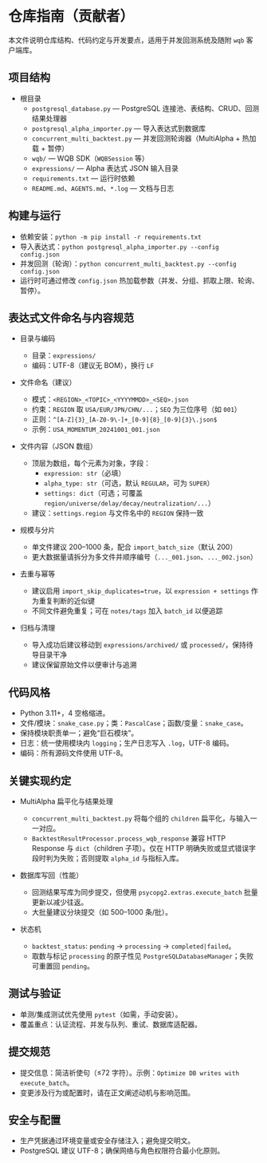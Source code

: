 # 仓库指南（贡献者）

本文件说明仓库结构、代码约定与开发要点，适用于并发回测系统及随附 `wqb` 客户端库。

## 项目结构

- 根目录
  - `postgresql_database.py` — PostgreSQL 连接池、表结构、CRUD、回测结果处理器
  - `postgresql_alpha_importer.py` — 导入表达式到数据库
  - `concurrent_multi_backtest.py` — 并发回测轮询器（MultiAlpha + 热加载 + 暂停）
  - `wqb/` — WQB SDK（`WQBSession` 等）
  - `expressions/` — Alpha 表达式 JSON 输入目录
  - `requirements.txt` — 运行时依赖
  - `README.md`、`AGENTS.md`、`*.log` — 文档与日志

## 构建与运行

- 依赖安装：`python -m pip install -r requirements.txt`
- 导入表达式：`python postgresql_alpha_importer.py --config config.json`
- 并发回测（轮询）：`python concurrent_multi_backtest.py --config config.json`
- 运行时可通过修改 `config.json` 热加载参数（并发、分组、抓取上限、轮询、暂停）。

## 表达式文件命名与内容规范

- 目录与编码
  - 目录：`expressions/`
  - 编码：UTF-8（建议无 BOM），换行 `LF`

- 文件命名（建议）
  - 模式：`<REGION>_<TOPIC>_<YYYYMMDD>_<SEQ>.json`
  - 约束：`REGION` 取 `USA/EUR/JPN/CHN/...`；`SEQ` 为三位序号（如 `001`）
  - 正则：`^[A-Z]{3}_[A-Z0-9\-]+_[0-9]{8}_[0-9]{3}\.json$`
  - 示例：`USA_MOMENTUM_20241001_001.json`

- 文件内容（JSON 数组）
  - 顶层为数组，每个元素为对象，字段：
    - `expression: str`（必填）
    - `alpha_type: str`（可选，默认 `REGULAR`，可为 `SUPER`）
    - `settings: dict`（可选；可覆盖 `region/universe/delay/decay/neutralization/...`）
  - 建议：`settings.region` 与文件名中的 `REGION` 保持一致

- 规模与分片
  - 单文件建议 200–1000 条，配合 `import_batch_size`（默认 200）
  - 更大数据量请拆分为多文件并顺序编号（`..._001.json`、`..._002.json`）

- 去重与幂等
  - 建议启用 `import_skip_duplicates=true`，以 `expression + settings` 作为重复判断的近似键
  - 不同文件避免重复；可在 `notes/tags` 加入 `batch_id` 以便追踪

- 归档与清理
  - 导入成功后建议移动到 `expressions/archived/` 或 `processed/`，保持待导目录干净
  - 建议保留原始文件以便审计与追溯

## 代码风格

- Python 3.11+，4 空格缩进。
- 文件/模块：`snake_case.py`；类：`PascalCase`；函数/变量：`snake_case`。
- 保持模块职责单一；避免“巨石模块”。
- 日志：统一使用模块内 `logging`；生产日志写入 `.log`，UTF-8 编码。
- 编码：所有源码文件使用 UTF-8。

## 关键实现约定

- MultiAlpha 扁平化与结果处理
  - `concurrent_multi_backtest.py` 将每个组的 `children` 扁平化，与输入一一对应。
  - `BacktestResultProcessor.process_wqb_response` 兼容 HTTP Response 与 `dict`（children 子项）。仅在 HTTP 明确失败或显式错误字段时判为失败；否则提取 `alpha_id` 与指标入库。

- 数据库写回（性能）
  - 回测结果写库为同步提交，但使用 `psycopg2.extras.execute_batch` 批量更新以减少往返。
  - 大批量建议分块提交（如 500–1000 条/批）。

- 状态机
  - `backtest_status`: `pending` → `processing` → `completed|failed`。
  - 取数与标记 `processing` 的原子性见 `PostgreSQLDatabaseManager`；失败可重置回 `pending`。

## 测试与验证

- 单测/集成测试优先使用 `pytest`（如需，手动安装）。
- 覆盖重点：认证流程、并发与队列、重试、数据库适配器。

## 提交规范

- 提交信息：简洁祈使句（≤72 字符）。示例：`Optimize DB writes with execute_batch`。
- 变更涉及行为或配置时，请在正文阐述动机与影响范围。

## 安全与配置

- 生产凭据通过环境变量或安全存储注入；避免提交明文。
- PostgreSQL 建议 UTF-8；确保网络与角色权限符合最小化原则。
